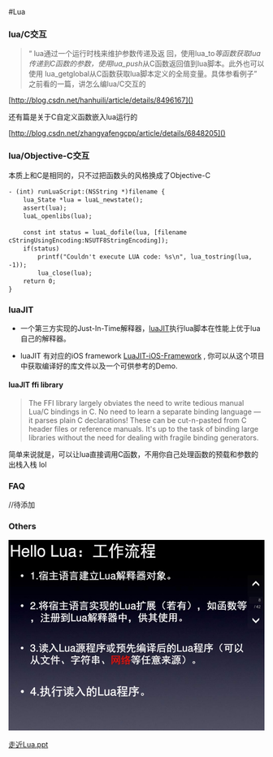 #Lua 

### lua/C交互

> “ lua通过一个运行时栈来维护参数传递及返 回，使用lua_to*等函数获取lua传递到C函数的参数，使用lua_push*从C函数返回值到lua脚本。此外也可以使用 lua_getglobal从C函数获取lua脚本定义的全局变量。具体参看例子” 之前看的一篇，讲怎么编lua/C交互的

[http://blog.csdn.net/hanhuili/article/details/8496167]()

还有篇是关于C自定义函数嵌入lua运行的

[http://blog.csdn.net/zhangyafengcpp/article/details/6848205]()

### lua/Objective-C交互

本质上和C是相同的，只不过把函数头的风格换成了Objective-C

    - (int) runLuaScript:(NSString *)filename {
    	lua_State *lua = luaL_newstate();
    	assert(lua);
    	luaL_openlibs(lua);
    
    	const int status = luaL_dofile(lua, [filename cStringUsingEncoding:NSUTF8StringEncoding]);
    	if(status)
    		printf("Couldn't execute LUA code: %s\n", lua_tostring(lua, -1));
    		lua_close(lua);
    	return 0;
    } 

### luaJIT


* 一个第三方实现的Just-In-Time解释器，[luaJIT](http://luajit.org/)执行lua脚本在性能上优于lua自己的解释器。

* luaJIT 有对应的iOS framework [LuaJIT-iOS-Framework](https://github.com/DylanSale/LuaJIT-iOS-Framework) , 你可以从这个项目中获取编译好的库文件以及一个可供参考的Demo. 

#### luaJIT ffi library

>The FFI library largely obviates the need to write tedious manual Lua/C bindings in C. No need to learn a separate binding language — it parses plain C declarations! These can be cut-n-pasted from C header files or reference manuals. It's up to the task of binding large libraries without the need for dealing with fragile binding generators. 

简单来说就是，可以让lua直接调用C函数，不用你自己处理函数的预载和参数的出栈入栈 lol  

### FAQ

//待添加 

### Others

![ppt](/imgs/ppt-1.jpg)

[走近Lua.ppt](/attachments/走近Lua.ppt)